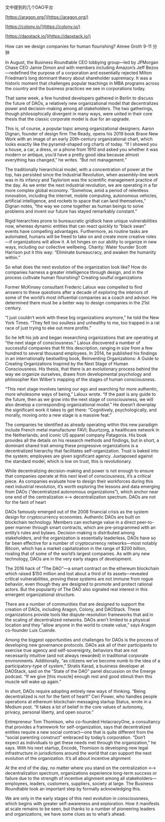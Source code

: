 文中提到的几个DAO平台

[https://aragon.org/](https://aragon.org/)

[https://colony.io/](https://colony.io/)

[https://daostack.io/](https://daostack.io/)


How can we design companies for human flourishing?
Aimee Groth
9-11 分钟

In August, the Business Roundtable CEO lobbying group—led by JPMorgan Chase CEO Jamie Dimon and with members including Amazon’s Jeff Bezos—redefined the purpose of a corporation and essentially rejected Milton Friedman’s long dominant theory about shareholder supremacy. It was a historic moment that challenges popular teachings in MBA programs across the country and the business practices we see in corporations today.

That same week, a few hundred developers gathered in Berlin to discuss the future of DAOs, a relatively new organizational model that decentralizes power and decision-making among all stakeholders. The two gatherings, though philosophically divergent in many ways, were united in their core thesis that the classic corporate model is due for an upgrade.

This is, of course, a popular topic among organizational designers. Aaron Dignan, founder of design firm The Ready, opens his 2019 book Brave New Work with an image of an early 20th-century organizational chart, which looks exactly like the pyramid-shaped org charts of today. “If I showed you a house, a car, a dress, or a phone from 1910 and asked you whether it was modern or antique, you’d have a pretty good idea because almost everything has changed,” he writes. “But not management.”

The traditionally hierarchical model, with a concentration of power at the top, has persisted since the Industrial Revolution, when assembly-line work was in its infancy and Taylorism was the scientific management practice of the day. As we enter the next industrial revolution, we are operating in a far more complex global economy. “Somehow, amid a period of relentless innovation, including the internet, mobile computing, autonomous vehicles, artificial intelligence, and rockets to space that can land themselves,” Dignan notes, “the way we come together as human beings to solve problems and invent our future has stayed remarkably constant.”

Rigid hierarchies prone to bureaucratic gridlock have unique vulnerabilities now, whereas dynamic entities that can react quickly to “black swan” events have compelling advantages. Furthermore, as routine tasks are automated, humans will be freed to take on and create more creative roles—if organizations will allow it. A lot hinges on our ability to organize in new ways, including our collective wellbeing. Charity: Water founder Scott Harrison put it this way: “Eliminate bureaucracy, and awaken the humanity within.”

So what does the next evolution of the organization look like? How do companies harness a greater intelligence through design, and in the process cultivate human flourishing?
Creating soulful organizations

Former McKinsey consultant Frederic Laloux was compelled to find answers to these questions after a decade of exploring the interiors of some of the world’s most influential companies as a coach and advisor. He determined there must be a better way to design companies in the 21st century.

“I just couldn’t work with these big organizations anymore,” he told the New York Times. “They felt too soulless and unhealthy to me, too trapped in a rat race of just trying to eke out more profits.”

So he left his job and began researching organizations that are operating at “the next stage of consciousness.” Laloux discovered a number of successful companies that fit this description, ranging in size from a few hundred to several thousand employees. In 2014, he published his findings in an internationally bestselling book, Reinventing Organizations: A Guide to Creating Organizations Inspired by the Next Stage of Human Consciousness. His thesis, that there is an evolutionary process behind the way we organize ourselves, draws from developmental psychology and philosopher Ken Wilber’s mapping of the stages of human consciousness.

“This next stage involves taming our ego and searching for more authentic, more wholesome ways of being,” Laloux wrote. “If the past is any guide to the future, then as we grow into the next stage of consciousness, we will also develop a corresponding organizational model.” He doesn’t downplay the significant work it takes to get there: “Cognitively, psychologically, and morally, moving onto a new stage is a massive feat.”

The companies he identified as already operating within this new paradigm include French metal manufacturer FAVI; Buurtzorg, a healthcare network in the Netherlands; and iconic US apparel company Patagonia. His book provides all the details on his research methods and findings, but in short, a dominant shared trait among these progressive organizations is a decentralized hierarchy that facilitates self-organization. Trust is baked into the system; employees are given significant agency. Juxtaposed against the standard model, which is low on trust, this is revolutionary.

While decentralizing decision-making and power is not enough to ensure that companies operate at this next level of consciousness, it’s a critical piece. As companies evaluate how to design their workforces during this next industrial revolution, it’s worth exploring the lessons and data emerging from DAOs (“decentralized autonomous organizations”), which anchor near one end of the centralization <—> decentralization spectrum.
DAOs are not for the faint of heart

DAOs famously emerged out of the 2008 financial crisis as the system design for cryptocurrency economies. Authentic DAOs are built on blockchain technology. Members can exchange value in a direct peer-to-peer manner through smart contracts, which are pre-programmed with an entity’s rules and bylaws. Decision-making is distributed among stakeholders, and the organization is essentially leaderless. DAOs have so far been effective for a number of cryptocurrency networks—most notably Bitcoin, which has a market capitalization in the range of $200 billion, rivaling that of some of the world’s largest companies. As with any new technology, DAOs are in the very early stages of development.

The 2016 hack of “The DAO”—a smart contract on the ethereum blockchain which raised $150 million and lost about a third of its assets—revealed critical vulnerabilities, proving these systems are not immune from rogue behavior, even though they are designed to promote and protect rational actors. But the popularity of The DAO also signaled real interest in this emergent organizational structure.

There are a number of communities that are designed to support the creation of DAOs, including Aragon, Colony, and DAOStack. These organizations provide tools like dispute-resolution frameworks that aid in the scaling of decentralized networks. DAOs aren’t limited to a physical location and they “allow anyone in the world to create value,” says Aragon co-founder Luis Cuende.

Among the biggest opportunities and challenges for DAOs is the process of developing new governance protocols. DAOs ask all of their participants to exercise true agency and self-sovereignty, behaviors that are not necessarily intuitive (and not always rewarded) in traditional corporate environments. Additionally, “as citizens we’ve become numb to the idea of a participatory-type of system,” Stratis Karad, a business developer at DAOStack, said on the “State of the DAO” panel discussion on the Emerge podcast. “If we give [this muscle] enough rest and good stimuli then this muscle will wake up again.”

In short, DAOs require adopting entirely new ways of thinking. “Being decentralized is not for the faint of heart!” Ceri Power, who handles people operations at ethereum blockchain messaging startup Status, wrote in a Medium post. “It takes a lot of belief in the core values of autonomy, privacy, personal liberty, and open source.”

Entrepreneur Tom Thomison, who co-founded HolacracyOne, a consultancy that provides a framework for self-organization, says that decentralized entities require a new social contract—one that is quite different from the “social parenting construct” embraced by today’s corporation. “Don’t expect as individuals to get these needs met through the organization,” he says. With his next startup, Encode, Thomison is developing new legal infrastructure in jurisdictions around the world that can support the next evolution of the organization.
It’s all about incentive alignment

At the end of the day, no matter where you stand on the centralization <—> decentralization spectrum, organizations experience long-term success or failure due to the strength of incentive alignment among all stakeholders—employees, leaders, customers, suppliers, society at large. The Business Roundtable took an important step by formally acknowledging this.

We are only in the early stages of this next evolution in consciousness, which begins with greater self-awareness and exploration. How it manifests at scale remains to be seen, but thanks to a number of pioneering leaders and organizations, we have some clues as to what’s ahead.
